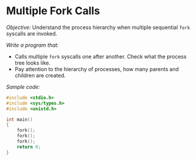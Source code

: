 # **Multiple Fork Calls**

*Objective:* Understand the process hierarchy when multiple sequential `fork` syscalls are invoked.

*Write a program that:*
* Calls multiple `fork` syscalls one after another. Check what the process tree looks like.
* Pay attention to the hierarchy of processes, how many parents and children are created.

*Sample code:*
```c
#include <stdio.h>
#include <sys/types.h>
#include <unistd.h>

int main()
{
    fork();
    fork();
    fork();
    return 0;
}